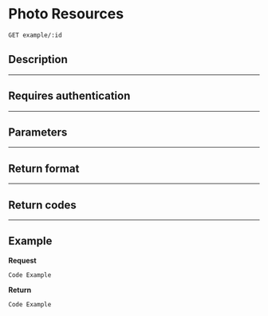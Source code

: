 # Photo Resources

    GET example/:id

## Description

***

## Requires authentication

***

## Parameters

***

## Return format

***

## Return codes

***

## Example
**Request**

    Code Example

**Return**

    Code Example